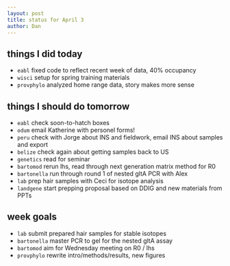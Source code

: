 ```yaml
---
layout: post
title: status for April 3
author: Dan
---
```


## things I did today
* `eabl` fixed code to reflect recent week of data, 40% occupancy
* `wisci` setup for spring training materials
* `provphylo` analyzed home range data, story makes more sense

## things I should do tomorrow
* `eabl` check soon-to-hatch boxes
* `odum` email Katherine with personel forms!
* `peru` check with Jorge about INS and fieldwork, email INS about samples and export
* `belize` check again about getting samples back to US
* `genetics` read for seminar
* `bartomod` rerun lhs, read through next generation matrix method for R0
* `bartonella` run through round 1 of nested gltA PCR with Alex
* `lab` prep hair samples with Ceci for isotope analysis
* `landgene` start prepping proposal based on DDIG and new materials from PPTs

## week goals
* `lab` submit prepared hair samples for stable isotopes
* `bartonella` master PCR to gel for the nested gltA assay
* `bartomod` aim for Wednesday meeting on R0 / lhs
* `provphylo` rewrite intro/methods/results, new figures


<i class='fa fa-code' style='color:pink'> </i>
